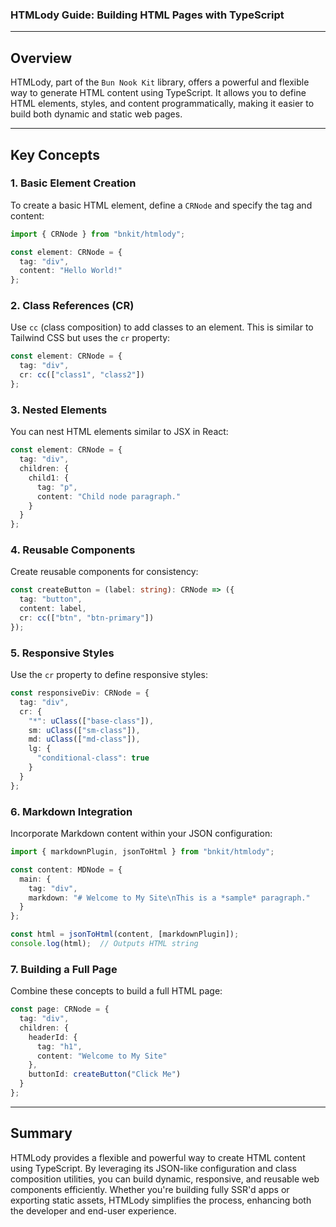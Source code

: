 ### HTMLody Guide: Building HTML Pages with TypeScript

---

## Overview

HTMLody, part of the `Bun Nook Kit` library, offers a powerful and flexible way to generate HTML content using TypeScript. It allows you to define HTML elements, styles, and content programmatically, making it easier to build both dynamic and static web pages.

---

## Key Concepts

### 1. Basic Element Creation

To create a basic HTML element, define a `CRNode` and specify the tag and content:

```typescript
import { CRNode } from "bnkit/htmlody";

const element: CRNode = {
  tag: "div",
  content: "Hello World!"
};
```

### 2. Class References (CR)

Use `cc` (class composition) to add classes to an element. This is similar to Tailwind CSS but uses the `cr` property:

```typescript
const element: CRNode = {
  tag: "div",
  cr: cc(["class1", "class2"])
};
```

### 3. Nested Elements

You can nest HTML elements similar to JSX in React:

```typescript
const element: CRNode = {
  tag: "div",
  children: {
    child1: {
      tag: "p",
      content: "Child node paragraph."
    }
  }
};
```

### 4. Reusable Components

Create reusable components for consistency:

```typescript
const createButton = (label: string): CRNode => ({
  tag: "button",
  content: label,
  cr: cc(["btn", "btn-primary"])
});
```

### 5. Responsive Styles

Use the `cr` property to define responsive styles:

```typescript
const responsiveDiv: CRNode = {
  tag: "div",
  cr: {
    "*": uClass(["base-class"]),
    sm: uClass(["sm-class"]),
    md: uClass(["md-class"]),
    lg: {
      "conditional-class": true
    }
  }
};
```

### 6. Markdown Integration

Incorporate Markdown content within your JSON configuration:

```typescript
import { markdownPlugin, jsonToHtml } from "bnkit/htmlody";

const content: MDNode = {
  main: {
    tag: "div",
    markdown: "# Welcome to My Site\nThis is a *sample* paragraph."
  }
};

const html = jsonToHtml(content, [markdownPlugin]);
console.log(html);  // Outputs HTML string
```

### 7. Building a Full Page

Combine these concepts to build a full HTML page:

```typescript
const page: CRNode = {
  tag: "div",
  children: {
    headerId: {
      tag: "h1",
      content: "Welcome to My Site"
    },
    buttonId: createButton("Click Me")
  }
};
```

---

## Summary

HTMLody provides a flexible and powerful way to create HTML content using TypeScript. By leveraging its JSON-like configuration and class composition utilities, you can build dynamic, responsive, and reusable web components efficiently. Whether you're building fully SSR'd apps or exporting static assets, HTMLody simplifies the process, enhancing both the developer and end-user experience.

